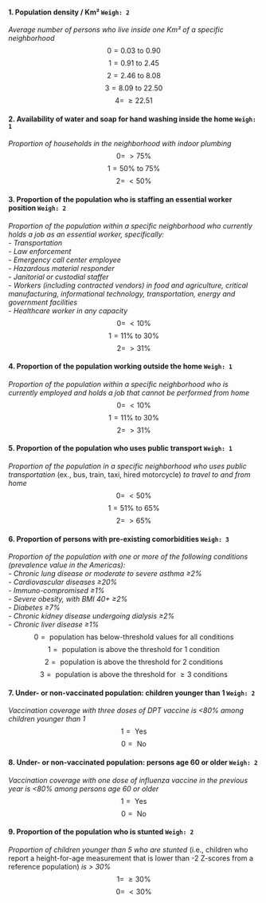 #### 1. Population density / Km² `Weigh: 2`
*Average number of persons who live inside one Km² of a specific neighborhood*  
$$
0=0.03\text{ to }0.90
$$
$$
1=0.91\text{ to }2.45
$$
$$
2=2.46\text{ to }8.08
$$
$$
3=8.09\text{ to }22.50
$$
$$
4=\;\ge22.51
$$

#### 2. Availability of water and soap for hand washing inside the home `Weigh: 1`
*Proportion of households in the neighborhood with indoor plumbing*  
$$
0=\;\gt75\%
$$
$$
1=50\%\text{ to }75\% 
$$
$$
2=\;\lt50\% 
$$

#### 3. Proportion of the population who is staffing an essential worker position `Weigh: 2`
*Proportion of the population within a specific neighborhood who currently holds a job as an essential worker, specifically:*      
*- Transportation*          
*- Law enforcement*    
*- Emergency call center employee*    
*- Hazardous material responder*    
*- Janitorial or custodial staffer*     
*- Workers (including contracted vendors) in food and agriculture, critical manufacturing, informational technology, transportation, energy and government facilities*    
*- Healthcare worker in any capacity*  
$$
0=\;\lt10\%
$$
$$
1=11\%\text{ to }30\%
$$
$$
2=\;\gt31\%
$$

#### 4.  Proportion of the population working outside the home `Weigh: 1`
*Proportion of the population within a specific neighborhood who is currently employed and holds a job that cannot be performed from home*  
$$
0=\;\lt10\% 
$$
$$
1=11\%\text{ to }30\%
$$
$$
2=\;\gt31\% 
$$

#### 5. Proportion of the population who uses public transport `Weigh: 1`
*Proportion of the population in a specific neighborhood who uses public transportation* (ex., bus, train, taxi, hired motorcycle) *to travel to and from home*  
$$
0=\;\lt50\% 
$$ 
$$
1=51\%\text{ to }65\%
$$
$$
2=\;\gt65\% 
$$

#### 6. Proportion of persons with pre-existing comorbidities `Weigh: 3`
*Proportion of the population with one or more of the following conditions (prevalence value in the Americas):*       
*- Chronic lung disease or moderate to severe asthma ≥2%*        
*- Cardiovascular diseases ≥20%*     
*- Immuno-compromised ≥1%*  
*- Severe obesity, with BMI 40+ ≥2%*    
*- Diabetes ≥7%*      
*- Chronic kidney disease undergoing dialysis ≥2%*    
*- Chronic liver disease ≥1%*    
$$
0=\text{ population has below-threshold  values for all conditions}
$$
$$
1=\text{ population is above the threshold for 1 condition}
$$
$$
2=\text{ population is above the threshold for 2 conditions}
$$
$$
3=\text{ population is above the threshold for }\ge3 \text{ conditions}
$$

#### 7. Under- or non-vaccinated population: children younger than 1 `Weigh: 2`
*Vaccination coverage with three doses of DPT vaccine is <80% among children younger than 1*    
$$
1=\text{ Yes}
$$
$$
0=\text{ No}
$$

#### 8. Under- or non-vaccinated population: persons age 60 or older `Weigh: 2`
*Vaccination coverage with one dose of influenza vaccine in the previous year is <80% among persons age 60 or older*   
$$
1=\text{ Yes}
$$
$$
0=\text{ No}
$$

#### 9. Proportion of the population who is stunted `Weigh: 2`
*Proportion of children younger than 5 who are stunted* (i.e., children who report a height-for-age measurement that is lower than -2 Z-scores from a reference population) *is > 30%*    
$$
1=\;\ge30\%
$$
$$
0=\;\lt30\%
$$




